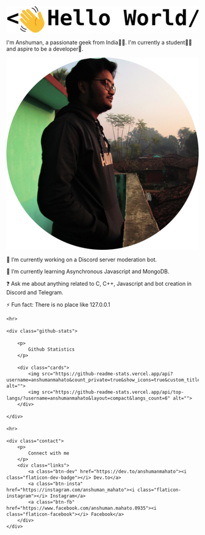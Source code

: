 <!-- <link rel="stylesheet" href="./css/styles.css">
<link rel="stylesheet" href="./css/flaticon.css"> -->

<div class="hello">
<img src="./assets/svg/logoAsset 1.svg" alt="" srcset="">
</div>

<div class="hero">
<p>
I'm Anshuman, a passionate geek from India👨‍💻. I'm currently a student👨‍🎓 and aspire to be a developer🚀.
</p>
</div>

<div class="intro">
<div class="profile">
<img src="./assets/img/profile.jpg" alt="">
</div>
 <div class="desc">
 <p>
        🔭 I’m currently working on a Discord server moderation bot.
     </p>
     <p>
                🌱 I’m currently learning Asynchronous Javascript and MongoDB.
            </p>
            <p>
                ❓ Ask me about anything related to C, C++, Javascript and bot creation in Discord and Telegram.
            </p>
            <p>
                ⚡ Fun fact: There is no place like 127.0.0.1
            </p>
        </div>
    </div>

    <hr>

    <div class="github-stats">

        <p>
            Github Statistics
        </p>

        <div class="cards">
            <img src="https://github-readme-stats.vercel.app/api?username=anshumanmahato&count_private=true&show_icons=true&custom_title=Contributions" alt="">
            <img src="https://github-readme-stats.vercel.app/api/top-langs/?username=anshumanmahato&layout=compact&langs_count=6" alt="">
        </div>

    </div>

    <hr>

    <div class="contact">
        <p>
            Connect with me
        </p>
        <div class="links">
            <a class="btn-dev" href="https://dev.to/anshumanmahato"><i class="flaticon-dev-badge"></i> Dev.to</a>
            <a class="btn-insta" href="https://instagram.com/anshuman_mahato"><i class="flaticon-instagram"></i> Instagram</a>
            <a class="btn-fb" href="https://www.facebook.com/anshuman.mahato.0935"><i class="flaticon-facebook"></i> Facebook</a>
        </div>
    </div>

